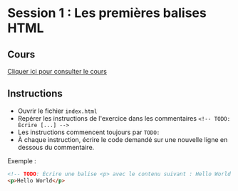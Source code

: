 # Session 1 : Les premières balises HTML

## Cours

[Cliquer ici pour consulter le cours](https://docs.google.com/presentation/d/1s_0wtqYDpPBJ67XV24OKxtWV3QfEBQ10vpElF-1905o/edit?usp=sharing)

## Instructions

- Ouvrir le fichier `index.html`
- Repérer les instructions de l'exercice dans les commentaires `<!-- TODO: Écrire [...] -->`
- Les instructions commencent toujours par `TODO:`
- À chaque instruction, écrire le code demandé sur une nouvelle ligne en dessous du commentaire.

Exemple :

```html
<!-- TODO: Écrire une balise <p> avec le contenu suivant : Hello World -->
<p>Hello World</p>
```
